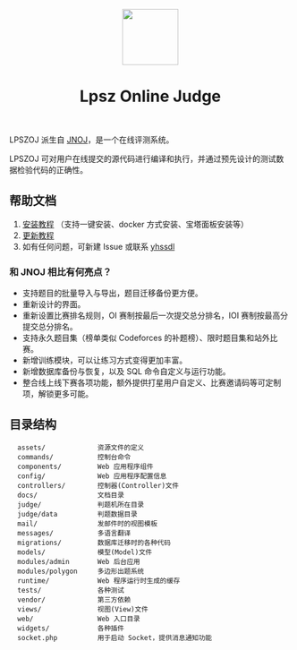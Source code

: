 <p align="center">
    <a href="https://www.jnoj.org" target="_blank">
        <img src="docs/favicon.ico" height="100px">
    </a>
    <h1 align="center">Lpsz Online Judge</h1>
    <br>
</p>

LPSZOJ 派生自 [JNOJ](https://github.com/shi-yang/jnoj)，是一个在线评测系统。

LPSZOJ 可对用户在线提交的源代码进行编译和执行，并通过预先设计的测试数据检验代码的正确性。

帮助文档
--------

1. [安装教程](docs/install.md) （支持一键安装、docker 方式安装、宝塔面板安装等）
2. [更新教程](docs/update.md)
3. 如有任何问题，可新建 Issue 或联系 [yhssdl](https://gitee.com/yhssdl/lpszoj)

### 和 JNOJ 相比有何亮点？

- 支持题目的批量导入与导出，题目迁移备份更方便。
- 重新设计的界面。
- 重新设置比赛排名规则，OI 赛制按最后一次提交总分排名，IOI 赛制按最高分提交总分排名。
- 支持永久题目集（榜单类似 Codeforces 的补题榜）、限时题目集和站外比赛。
- 新增训练模块，可以让练习方式变得更加丰富。
- 新增数据库备份与恢复，以及 SQL 命令自定义与运行功能。
- 整合线上线下赛各项功能，额外提供打星用户自定义、比赛邀请码等可定制项，解锁更多可能。

目录结构
----------

      assets/             资源文件的定义
      commands/           控制台命令
      components/         Web 应用程序组件
      config/             Web 应用程序配置信息
      controllers/        控制器(Controller)文件
      docs/               文档目录
      judge/              判题机所在目录
      judge/data          判题数据目录
      mail/               发邮件时的视图模板
      messages/           多语言翻译
      migrations/         数据库迁移时的各种代码
      models/             模型(Model)文件
      modules/admin       Web 后台应用
      modules/polygon     多边形出题系统
      runtime/            Web 程序运行时生成的缓存
      tests/              各种测试
      vendor/             第三方依赖
      views/              视图(View)文件
      web/                Web 入口目录
      widgets/            各种插件
      socket.php          用于启动 Socket，提供消息通知功能
